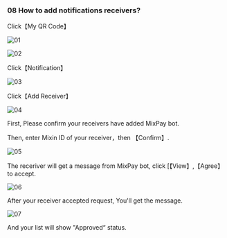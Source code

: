 ### 08 How to add notifications receivers?

Click【My QR Code】

![01](D:\2022MixPay\官方确认文本\08\01.png)

![02](D:\2022MixPay\官方确认文本\08\02.png)

Click【Notification】

![03](D:\2022MixPay\官方确认文本\08\03.png)

Click【Add Receiver】

![04](D:\2022MixPay\官方确认文本\08\04.png)

First, Please confirm your receivers have added MixPay bot.

Then, enter Mixin ID of your receiver，then 【Confirm】.

![05](D:\2022MixPay\官方确认文本\08\05.png)



The receriver will get a message from MixPay bot, click [【View】,【Agree】to accept.

![06](D:\2022MixPay\官方确认文本\08\06.png)

After your receiver accepted request, You'll get the message.

![07](D:\2022MixPay\官方确认文本\08\07.png)

 And your list will show "Approved“ status.

